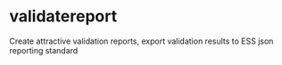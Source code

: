 # validatereport
Create attractive validation reports, export validation results to ESS json reporting standard
